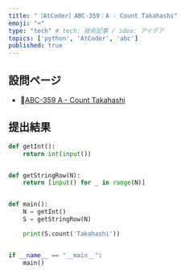 ```yaml
---
title: "［AtCoder］ABC-359｜A - Count Takahashi"
emoji: "⌨️"
type: "tech" # tech: 技術記事 / idea: アイデア
topics: ['python', 'AtCoder', 'abc']
published: true
---
```


## 設問ページ

- 🔗[ABC-359 A - Count Takahashi](https://atcoder.jp/contests/abc359/tasks/abc359_a)

## 提出結果

```python
def getInt():
    return int(input())


def getStringRow(N):
    return [input() for _ in range(N)]


def main():
    N = getInt()
    S = getStringRow(N)

    print(S.count('Takahashi'))


if __name__ == "__main__":
    main()
```
